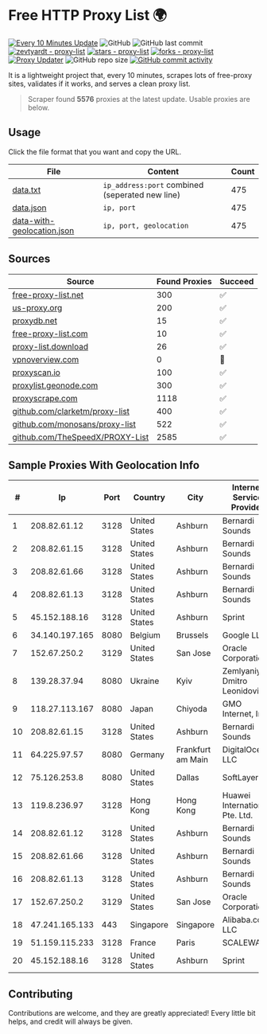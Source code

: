 
# Free HTTP Proxy List 🌍

[![Every 10 Minutes Update](https://github.com/mertguvencli/http-proxy-list/actions/workflows/main.yml/badge.svg?branch=main)](https://github.com/mertguvencli/http-proxy-list/actions/workflows/main.yml)
![GitHub](https://img.shields.io/github/license/mertguvencli/http-proxy-list)
![GitHub last commit](https://img.shields.io/github/last-commit/mertguvencli/http-proxy-list)
[![zevtyardt - proxy-list](https://img.shields.io/static/v1?label=zevtyardt&message=proxy-list&color=blue&logo=github)](https://github.com/zevtyardt/proxy-list "Go to GitHub repo")
[![stars - proxy-list](https://img.shields.io/github/stars/zevtyardt/proxy-list?style=social)](https://github.com/zevtyardt/proxy-list)
[![forks - proxy-list](https://img.shields.io/github/forks/zevtyardt/proxy-list?style=social)](https://github.com/zevtyardt/proxy-list)
[![Proxy Updater](https://github.com/zevtyardt/proxy-list/workflows/Proxy%20Updater/badge.svg)](https://github.com/zevtyardt/proxy-list/actions?query=workflow:"Proxy+Updater")
![GitHub repo size](https://img.shields.io/github/repo-size/zevtyardt/proxy-list)
[![GitHub commit activity](https://img.shields.io/github/commit-activity/m/zevtyardt/proxy-list?logo=commits)](https://github.com/zevtyardt/proxy-list/commits/main)

It is a lightweight project that, every 10 minutes, scrapes lots of free-proxy sites, validates if it works, and serves a clean proxy list.

> Scraper found **5576** proxies at the latest update. Usable proxies are below.

## Usage

Click the file format that you want and copy the URL.

|File|Content|Count|
|----|-------|-----|
|[data.txt](https://raw.githubusercontent.com/mertguvencli/http-proxy-list/main/proxy-list/data.txt)|`ip_address:port` combined (seperated new line)|475|
|[data.json](https://raw.githubusercontent.com/mertguvencli/http-proxy-list/main/proxy-list/data.json)|`ip, port`|475|
|[data-with-geolocation.json](https://raw.githubusercontent.com/mertguvencli/http-proxy-list/main/proxy-list/data-with-geolocation.json)|`ip, port, geolocation`|475|

## Sources

|Source|Found Proxies|Succeed|
|------|-------------|-------|
|[free-proxy-list.net](https://free-proxy-list.net)|300|✅|
|[us-proxy.org](https://www.us-proxy.org)|200|✅|
|[proxydb.net](http://proxydb.net)|15|✅|
|[free-proxy-list.com](https://free-proxy-list.com/?page=&port=&type%5B%5D=http&type%5B%5D=https&up_time=0&search=Search)|10|✅|
|[proxy-list.download](https://www.proxy-list.download/HTTP)|26|✅|
|[vpnoverview.com](https://vpnoverview.com/privacy/anonymous-browsing/free-proxy-servers)|0|🚫|
|[proxyscan.io](https://www.proxyscan.io)|100|✅|
|[proxylist.geonode.com](https://proxylist.geonode.com/api/proxy-list?limit=300&page=1&sort_by=lastChecked&sort_type=desc&protocols=http,https)|300|✅|
|[proxyscrape.com](https://api.proxyscrape.com/v2/?request=displayproxies&protocol=http&timeout=10000&country=all&ssl=all&anonymity=all)|1118|✅|
|[github.com/clarketm/proxy-list](https://raw.githubusercontent.com/clarketm/proxy-list/master/proxy-list-raw.txt)|400|✅|
|[github.com/monosans/proxy-list](https://raw.githubusercontent.com/monosans/proxy-list/main/proxies/http.txt)|522|✅|
|[github.com/TheSpeedX/PROXY-List](https://raw.githubusercontent.com/TheSpeedX/PROXY-List/master/http.txt)|2585|✅|


## Sample Proxies With Geolocation Info

|#|Ip|Port|Country|City|Internet Service Provider|
|-|--|----|-------|----|-------------------------|
|1|208.82.61.12|3128|United States|Ashburn|Bernardi Sounds|
|2|208.82.61.15|3128|United States|Ashburn|Bernardi Sounds|
|3|208.82.61.66|3128|United States|Ashburn|Bernardi Sounds|
|4|208.82.61.13|3128|United States|Ashburn|Bernardi Sounds|
|5|45.152.188.16|3128|United States|Ashburn|Sprint|
|6|34.140.197.165|8080|Belgium|Brussels|Google LLC|
|7|152.67.250.2|3129|United States|San Jose|Oracle Corporation|
|8|139.28.37.94|8080|Ukraine|Kyiv|Zemlyaniy Dmitro Leonidovich|
|9|118.27.113.167|8080|Japan|Chiyoda|GMO Internet, Inc.|
|10|208.82.61.15|3128|United States|Ashburn|Bernardi Sounds|
|11|64.225.97.57|8080|Germany|Frankfurt am Main|DigitalOcean, LLC|
|12|75.126.253.8|8080|United States|Dallas|SoftLayer|
|13|119.8.236.97|3128|Hong Kong|Hong Kong|Huawei International Pte. Ltd.|
|14|208.82.61.12|3128|United States|Ashburn|Bernardi Sounds|
|15|208.82.61.66|3128|United States|Ashburn|Bernardi Sounds|
|16|208.82.61.13|3128|United States|Ashburn|Bernardi Sounds|
|17|152.67.250.2|3129|United States|San Jose|Oracle Corporation|
|18|47.241.165.133|443|Singapore|Singapore|Alibaba.com LLC|
|19|51.159.115.233|3128|France|Paris|SCALEWAY|
|20|45.152.188.16|3128|United States|Ashburn|Sprint|



## Contributing

Contributions are welcome, and they are greatly appreciated! Every
little bit helps, and credit will always be given.

